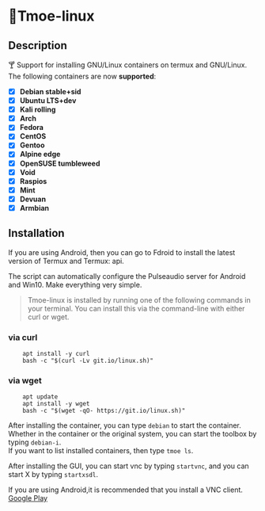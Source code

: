 # 🍭Tmoe-linux

## Description

🍸 Support for installing GNU/Linux containers on termux and GNU/Linux.  
The following containers are now **supported**:

- [x] **Debian stable+sid**
- [x] **Ubuntu LTS+dev**
- [x] **Kali rolling**
- [x] **Arch**
- [x] **Fedora**
- [x] **CentOS**
- [x] **Gentoo**
- [x] **Alpine edge**
- [x] **OpenSUSE tumbleweed**
- [x] **Void**
- [x] **Raspios**
- [x] **Mint**
- [x] **Devuan**
- [x] **Armbian**

## Installation

If you are using Android, then you can go to Fdroid to install the latest version of Termux and Termux: api.

The script can automatically configure the Pulseaudio server for Android and Win10. Make everything very simple.

> Tmoe-linux is installed by running one of the following commands in your terminal. You can install this via the command-line with either curl or wget.

### **via curl**

```shell
    apt install -y curl
    bash -c "$(curl -Lv git.io/linux.sh)"
```

### **via wget**

```shell
    apt update
    apt install -y wget
    bash -c "$(wget -qO- https://git.io/linux.sh)"
```

After installing the container, you can type `debian` to start the container.  
Whether in the container or the original system, you can start the toolbox by typing `debian-i`.  
If you want to list installed containers, then type `tmoe ls`.  

After installing the GUI, you can start vnc by typing `startvnc`, and you can start X by typing `startxsdl`.

If you are using Android,it is recommended that you install a VNC client.  
[Google Play](https://play.google.com/store/apps/details?id=com.realvnc.viewer.android)  
